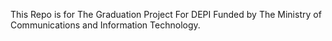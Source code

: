 This Repo is for The Graduation Project For DEPI Funded by The Ministry of Communications and Information Technology.
